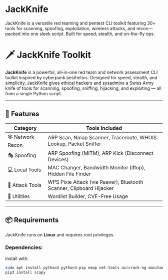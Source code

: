 # JackKnife
JackKnife is a versatile red teaming and pentest CLI toolkit featuring 30+ tools for scanning, spoofing, exploitation, wireless attacks, and recon—packed into one sleek script. Built for speed, stealth, and on-the-fly ops.



# 🗡️ JackKnife Toolkit

**JackKnife** is a powerful, all-in-one red team and network assessment CLI toolkit inspired by cyberpunk aesthetics. Designed for speed, stealth, and simplicity, JackKnife gives ethical hackers and sysadmins a Swiss Army knife of tools for scanning, spoofing, sniffing, hijacking, and exploiting — all from a single Python script.

---

## 🔧 Features

| Category         | Tools Included                                                                 |
|------------------|---------------------------------------------------------------------------------|
| 🕸️ Network Recon | ARP Scan, Nmap Scanner, Traceroute, WHOIS Lookup, Packet Sniffer                |
| 🎭 Spoofing       | ARP Spoofing (MITM), ARP Kick (Disconnect Devices)                             |
| 💻 Local Tools    | MAC Changer, Bandwidth Monitor (iftop), Hidden File Finder                     |
| 🔐 Attack Tools   | WPS Pixie Attack (via Reaver), Bluetooth Scanner, Clipboard Hijacker           |
| 🧰 Utilities      | Wordlist Builder, CVE-Free Usage                                                |

---

## 📦 Requirements

JackKnife runs on **Linux** and requires root privileges.

### Dependencies:
Install with:

```bash
sudo apt install python3 python3-pip nmap net-tools aircrack-ng macchanger tcpdump iftop whois hostapd dnsmasq bluez xclip -y
pip3 install scapy
